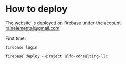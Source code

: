 # How to deploy

The website is deployed on firebase under the account rainelemental@gmail.com

First time:
```
firebase login
```

```
firebase deploy --project ulfo-consulting-llc
```
